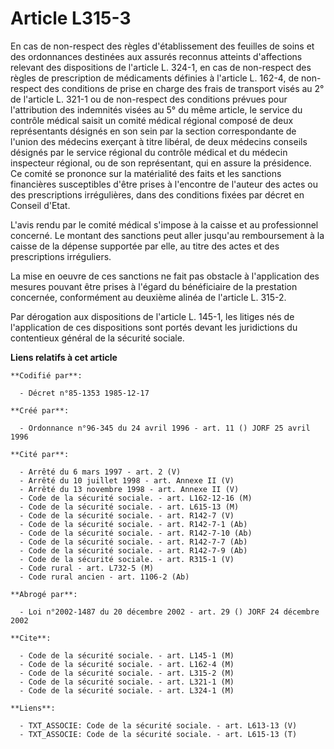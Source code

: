 # Article L315-3

En cas de non-respect des règles d'établissement des feuilles de soins et des ordonnances destinées aux assurés reconnus
atteints d'affections relevant des dispositions de l'article L. 324-1, en cas de non-respect des règles de prescription de
médicaments définies à l'article L. 162-4, de non-respect des conditions de prise en charge des frais de transport visés au
2° de l'article L. 321-1 ou de non-respect des conditions prévues pour l'attribution des indemnités visées au 5° du même
article, le service du contrôle médical saisit un comité médical régional composé de deux représentants désignés en son sein
par la section correspondante de l'union des médecins exerçant à titre libéral, de deux médecins conseils désignés par le
service régional du contrôle médical et du médecin inspecteur régional, ou de son représentant, qui en assure la présidence.
Ce comité se prononce sur la matérialité des faits et les sanctions financières susceptibles d'être prises à l'encontre de
l'auteur des actes ou des prescriptions irrégulières, dans des conditions fixées par décret en Conseil d'Etat.

L'avis rendu par le comité médical s'impose à la caisse et au professionnel concerné. Le montant des sanctions peut aller
jusqu'au remboursement à la caisse de la dépense supportée par elle, au titre des actes et des prescriptions irréguliers.

La mise en oeuvre de ces sanctions ne fait pas obstacle à l'application des mesures pouvant être prises à l'égard du
bénéficiaire de la prestation concernée, conformément au deuxième alinéa de l'article L. 315-2.

Par dérogation aux dispositions de l'article L. 145-1, les litiges nés de l'application de ces dispositions sont portés
devant les juridictions du contentieux général de la sécurité sociale.

**Liens relatifs à cet article**

	**Codifié par**:

	  - Décret n°85-1353 1985-12-17

	**Créé par**:

	  - Ordonnance n°96-345 du 24 avril 1996 - art. 11 () JORF 25 avril 1996

	**Cité par**:

	  - Arrêté du 6 mars 1997 - art. 2 (V)
	  - Arrêté du 10 juillet 1998 - art. Annexe II (V)
	  - Arrêté du 13 novembre 1998 - art. Annexe II (V)
	  - Code de la sécurité sociale. - art. L162-12-16 (M)
	  - Code de la sécurité sociale. - art. L615-13 (M)
	  - Code de la sécurité sociale. - art. R142-7 (V)
	  - Code de la sécurité sociale. - art. R142-7-1 (Ab)
	  - Code de la sécurité sociale. - art. R142-7-10 (Ab)
	  - Code de la sécurité sociale. - art. R142-7-7 (Ab)
	  - Code de la sécurité sociale. - art. R142-7-9 (Ab)
	  - Code de la sécurité sociale. - art. R315-1 (V)
	  - Code rural - art. L732-5 (M)
	  - Code rural ancien - art. 1106-2 (Ab)

	**Abrogé par**:

	  - Loi n°2002-1487 du 20 décembre 2002 - art. 29 () JORF 24 décembre 2002

	**Cite**:

	  - Code de la sécurité sociale. - art. L145-1 (M)
	  - Code de la sécurité sociale. - art. L162-4 (M)
	  - Code de la sécurité sociale. - art. L315-2 (M)
	  - Code de la sécurité sociale. - art. L321-1 (M)
	  - Code de la sécurité sociale. - art. L324-1 (M)

	**Liens**:

	  - TXT_ASSOCIE: Code de la sécurité sociale. - art. L613-13 (V)
	  - TXT_ASSOCIE: Code de la sécurité sociale. - art. L615-13 (T)
